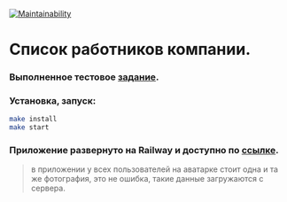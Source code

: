 [![Maintainability](https://api.codeclimate.com/v1/badges/2b40b7afb05fefbc4bca/maintainability)](https://codeclimate.com/github/artem-mar/staff-list/maintainability)

# Список работников компании. 
### Выполненное тестовое [задание](https://github.com/appKODE/trainee-test-frontend).


### Установка, запуск:

```bash
make install
make start
```

### Приложение развернуто на Railway и доступно по [ссылке](https://staff-list-production.up.railway.app/).
> в приложении у всех пользователей на аватарке стоит одна и та же фотография, это не ошибка, такие данные загружаются с сервера.
